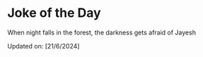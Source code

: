 # Joke of the Day

<!-- #joke -->
When night falls in the forest, the darkness gets afraid of Jayesh

Updated on: [21/6/2024]
<!-- #jokeEnd -->